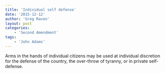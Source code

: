 ```yaml
---
title: 'Individual self defense'
date: '2015-12-12'
author: 'Greg Raven'
layout: post
categories:
    - 'Second Amendment'
tags:
    - 'John Adams'
---
```


Arms in the hands of individual citizens may be used at individual discretion for the defense of the country, the over-throw of tyranny, or in private self-defense.